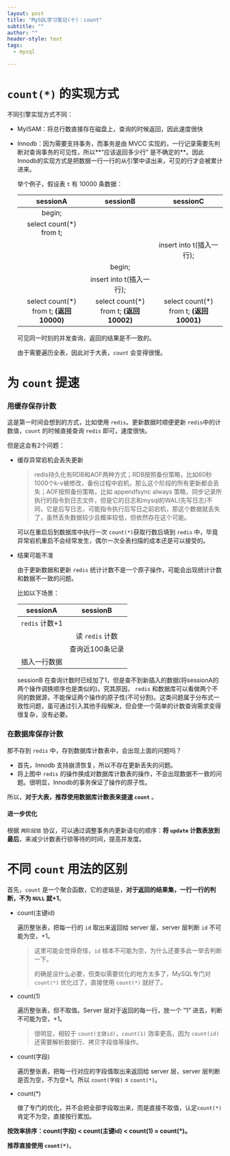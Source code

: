 ```yaml
---
layout: post
title: "MySQL学习笔记(十)：count"
subtitle: ""
author: ""
header-style: text
tags:
  - mysql

---
```






# `count(*)` 的实现方式

不同引擎实现方式不同：

- MyISAM：将总行数直接存在磁盘上，查询的时候返回，因此速度很快

- Innodb：因为需要支持事务，而事务是由 MVCC 实现的，一行记录需要先判断对查询事务的可见性，所以**“应该返回多少行” 是不确定的**。因此Innodb的实现方式是把数据一行一行的从引擎中读出来，可见的行才会被累计进来。

  举个例子，假设表 `t` 有 10000 条数据：

  |                sessionA                 |                sessionB                 |                sessionC                 |
  | :-------------------------------------: | :-------------------------------------: | :-------------------------------------: |
  |                 begin;                  |                                         |                                         |
  |         select count(*) from t;         |                                         |                                         |
  |                                         |                                         |        insert into t(插入一行);         |
  |                                         |                 begin;                  |                                         |
  |                                         |        insert into t(插入一行);         |                                         |
  | select count(*) from t; **(返回10000)** | select count(*) from t; **(返回10002)** | select count(*) from t; **(返回10001)** |

  可见同一时刻的并发查询，返回的结果是不一致的。

  由于需要遍历全表，因此对于大表，`count` 会变得很慢。











# 为 `count` 提速

### 用缓存保存计数

这是第一时间会想到的方式，比如使用 `redis`。更新数据时顺便更新 `redis`中的计数值，`count` 的时候直接查询 `redis` 即可，速度很快。

但是这会有2个问题：

- 缓存异常宕机会丢失更新

  > redis持久化有RDB和AOF两种方式；RDB按照备份策略，比如60秒1000个k-v被修改，备份过程中宕机，那么这个阶段的所有更新都会丢失；AOF按照备份策略，比如 appendfsync always 策略，同步记录所执行的指令到日志文件，但是它的日志和mysql的WAL(先写日志)不同，它是后写日志，可能指令执行后写日之前宕机，那这个数据就丢失了，虽然丢失数据较少且概率较低，但依然存在这个可能。

  可以在重启后到数据库中执行一次 `count(*)`获取行数后填到 `redis` 中，毕竟异常宕机重启不会经常发生，偶尔一次全表扫描的成本还是可以接受的。

  

- 结果可能不准

  由于更新数据和更新 `redis` 统计计数不是一个原子操作，可能会出现统计计数和数据不一致的问题。

  比如以下场景：

  |    sessionA    |    sessionB     |
  | :------------: | :-------------: |
  | `redis` 计数+1 |                 |
  |                | 读 `redis` 计数 |
  |                | 查询近100条记录 |
  |  插入一行数据  |                 |

  sessionB 在查询计数时已经加了1，但是查不到新插入的数据(将sessionA的两个操作调换顺序也是类似的)。究其原因， `redis` 和数据库可以看做两个不同的数据源，不能保证两个操作的原子性(不可分割)。这类问题属于分布式一致性问题，虽可通过引入其他手段解决，但会使一个简单的计数查询需求变得很复杂，没有必要。





### 在数据库保存计数

那不存到 `redis`  中，存到数据库计数表中，会出现上面的问题吗？

- 首先，Innodb 支持崩溃恢复，所以不存在更新丢失的问题。
- 将上图中 `redis`  的操作换成对数据库计数表的操作，不会出现数据不一致的问题。很明显，Innodb的事务保证了操作的原子性。

所以，**对于大表，推荐使用数据库计数表来提速 `count`** 。



#### 进一步优化

根据 `两阶段锁` 协议，可以通过调整事务内更新语句的顺序：**将 `update` 计数表放到最后**，来减少计数表行锁等待的时间，提高并发度。







# 不同 `count` 用法的区别

首先，`count` 是一个聚合函数，它的逻辑是，**对于返回的结果集，一行一行的判断，不为 `NULL` 就+1**。

- count(主键id)

  遍历整张表，把每一行的 `id` 取出来返回给 server 层，server 层判断 `id` 不可能为空，+1。

  > 这里可能会觉得奇怪，`id` 根本不可能为空，为什么还要多此一举去判断一下。
  >
  > 的确是没什么必要，但类似需要优化的地方太多了，MySQL专门对 `count(*)` 优化过了，直接使用 `count(*)`  就好了。

- count(1)

  遍历整张表，但不取值。Server 层对于返回的每一行，放一个 “1“ 进去，判断不可能为空，+1。

  > 很明显，相较于 `count(主键id)`，`count(1)` 效率更高，因为 `count(id)`  还需要解析数据行、拷贝字段值等操作。

- count(字段)

  遍历整张表，把每一行对应的字段值取出来返回给 server 层，server 层判断是否为空，不为空+1。所以 `count(字段)` ≤ `count(*)`。

- count(*)

  做了专门的优化，并不会把全部字段取出来，而是直接不取值，认定`count(*)` 肯定不为空，直接按行累加。



**按效率排序：count(字段) < count(主键id) < count(1) ≈ count(*)。**

**推荐直接使用 `count(*)`**。
